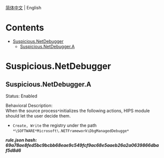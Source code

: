 


  
[简体中文](README.md) | English  
  

Contents
========

* [Suspicious.NetDebugger](#suspiciousnetdebugger)
	* [Suspicious.NetDebugger.A](#suspiciousnetdebuggera)

# Suspicious.NetDebugger

## Suspicious.NetDebugger.A
  
Status: Enabled

Behavioral Description:   
When the source process`*`initializes the following actions, HIPS module should let the user decide them.
- `Create, Write` the registry under the path `*\SOFTWARE*Microsoft\.NETFramework\DbgManagedDebugge*`
  
***rule.json hash: 69a78ae8fed5bc9bcbb68eae9c549fcf9ac68e5aaeb26a2a0639866dbaf5d8d6***